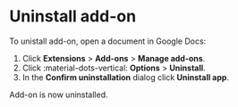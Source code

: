 # Uninstall add-on

To unistall add-on, open a document in Google Docs:

1. Click **Extensions** > **Add-ons** > **Manage add-ons**.
1. Click :material-dots-vertical: **Options** > **Uninstall**.
1. In the **Confirm uninstallation** dialog click **Uninstall app**.

Add-on is now uninstalled.